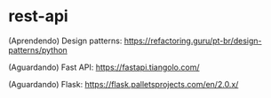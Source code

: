 # rest-api

(Aprendendo) Design patterns: https://refactoring.guru/pt-br/design-patterns/python

(Aguardando) Fast API: https://fastapi.tiangolo.com/

(Aguardando) Flask: https://flask.palletsprojects.com/en/2.0.x/
